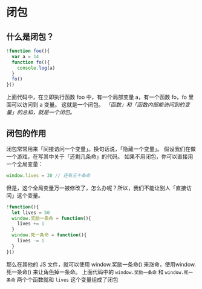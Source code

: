 # 闭包
## 什么是闭包？

```javascript
!function foo(){
  var a = 14
  function fo(){
    console.log(a)
  }
  fo()
}()
```
上面代码中，在立即执行函数 foo 中，有一个局部变量 a，有一个函数 fo，fo 里面可以访问到 a 变量。
这就是一个闭包。
*「函数」和「函数内部能访问到的变量」的总和，就是一个闭包。*
## 闭包的作用
闭包常常用来「间接访问一个变量」。换句话说，「隐藏一个变量」。
假设我们在做一个游戏，在写其中关于「还剩几条命」的代码。
如果不用闭包，你可以直接用一个全局变量：
```javascript
window.lives = 30 // 还有三十条命
```
但是，这个全局变量万一被修改了，怎么办呢？所以，我们不能让别人「直接访问」这个变量。
```javascript
!function(){
  let lives = 50
  window.奖励一条命 = function(){
    lives += 1
  }
  window.死一条命 = function(){
    lives -= 1
  }
}()
```
那么在其他的 JS 文件，就可以使用 window.奖励一条命() 来涨命，使用window.死一条命() 来让角色掉一条命。
上面代码中的 `window.奖励一条命` 和 `window.死一条命` 两个个函数就和 `lives` 这个变量组成了闭包